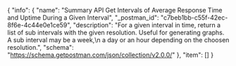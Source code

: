 {
  "info": {
    "name": "Summary API Get Intervals of Average Response Time and Uptime During a Given Interval",
    "_postman_id": "c7beb1bb-c55f-42ec-8f6e-4c44e0e1ce59",
    "description": "For a given interval in time, return a list of sub intervals with the given resolution. Useful for generating graphs. A sub interval may be a week,\n     a day or an hour depending on the choosen resolution.",
    "schema": "https://schema.getpostman.com/json/collection/v2.0.0/"
  },
  "item": []
}